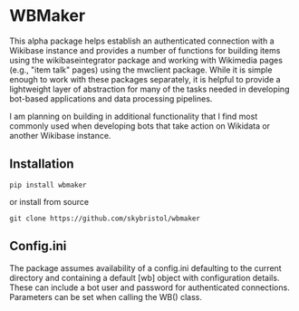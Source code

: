 # WBMaker
This alpha package helps establish an authenticated connection with a Wikibase instance and provides a number of functions for building items using the wikibaseintegrator package and working with Wikimedia pages (e.g., "item talk" pages) using the mwclient package. While it is simple enough to work with these packages separately, it is helpful to provide a lightweight layer of abstraction for many of the tasks needed in developing bot-based applications and data processing pipelines.

I am planning on building in additional functionality that I find most commonly used when developing bots that take action on Wikidata or another Wikibase instance.

## Installation

```pip install wbmaker```

or install from source

```git clone https://github.com/skybristol/wbmaker```

## Config.ini
The package assumes availability of a config.ini defaulting to the current directory and containing a default [wb] object with configuration details. These can include a bot user and password for authenticated connections. Parameters can be set when calling the WB() class.